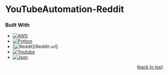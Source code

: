 # YouTubeAutomation-Reddit

### Built With
* [![AWS][AWS.com]][AWS-url]
* [![Python][Python.com]][Python-url]
* [![Reddit][Reddit.com]][Reddit-url]
* [![Youtube][Youtube.com]][Youtube-url]
* [![Json][Json.com]][Json-url]

<p align="right">(<a href="#readme-top">back to top</a>)</p>



<!-- MARKDOWN LINKS & IMAGES -->
<!-- https://www.markdownguide.org/basic-syntax/#reference-style-links -->
[Python.com]: https://img.shields.io/badge/Python-FFD43B?style=for-the-badge&logo=python&logoColor=blue
[Python-url]: https://www.python.org/

[Youtube.com]: https://img.shields.io/badge/YouTube-FF0000?style=for-the-badge&logo=youtube&logoColor=white
[Youtube-url]: https://www.youtube.com/

[AWS.com]: https://img.shields.io/badge/Amazon_AWS-FF9900?style=for-the-badge&logo=amazonaws&logoColor=white
[AWS-url]: https://aws.amazon.com/

[Reddit.com]: https://img.shields.io/badge/Reddit-FF4500?style=for-the-badge&logo=reddit&logoColor=white
[Rddit-url]: https://www.reddit.com/

[Json.com]: https://img.shields.io/badge/json-5E5C5C?style=for-the-badge&logo=json&logoColor=white
[Json-url]: https://www.json.org/json-en.html
